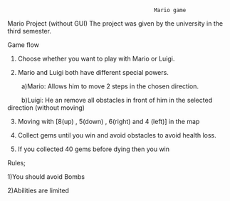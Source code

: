 
                                                  Mario game



Mario Project (without GUI) The project was given by the university in the third semester.

Game flow
1) Choose whether you want to play with Mario or Luigi.


2) Mario and Luigi both have different special powers.

        a)Mario: Allows him to move 2 steps in the chosen direction.
        
        b)Luigi: He an remove all obstacles in front of him in the selected direction (without moving)
        
    
3)  Moving with [8(up) , 5(down) , 6(right) and 4 (left)] in the map


4) Collect gems until you win and avoid obstacles to avoid health loss.


5) If you collected 40 gems before dying then you win 


Rules;

1)You should avoid Bombs

2)Abilities are limited
